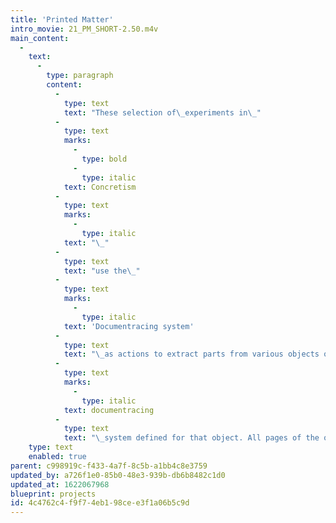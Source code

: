 ```yaml
---
title: 'Printed Matter'
intro_movie: 21_PM_SHORT-2.50.m4v
main_content:
  -
    text:
      -
        type: paragraph
        content:
          -
            type: text
            text: "These selection of\_experiments in\_"
          -
            type: text
            marks:
              -
                type: bold
              -
                type: italic
            text: Concretism
          -
            type: text
            marks:
              -
                type: italic
            text: "\_"
          -
            type: text
            text: "use the\_"
          -
            type: text
            marks:
              -
                type: italic
            text: 'Documentracing system'
          -
            type: text
            text: "\_as actions to extract parts from various objects of printed matter, like magazines, bulletins, and catalogues. Each object used was spontaneously approached to extract parts according to the\_"
          -
            type: text
            marks:
              -
                type: italic
            text: documentracing
          -
            type: text
            text: "\_system defined for that object. All pages of the object’s printed pages were simply “read” from front to back, including the cover. In this sequence of time single “units” were extracted from each page via a predetermined system. That so-called “unit” was determined at the very point of engagement with a page. The “unit” could be a single image outline, a group of marks (e.g. all comas within a body of text), a group of words, or any other group of relational parts. Each unit in the composition of the drawing was always in the relative position of the original printed page it was traced from."
    type: text
    enabled: true
parent: c998919c-f433-4a7f-8c5b-a1bb4c8e3759
updated_by: a726f1e0-85b0-48e3-939b-db6b8482c1d0
updated_at: 1622067968
blueprint: projects
id: 4c4762c4-f9f7-4eb1-98ce-e3f1a06b5c9d
---
```

